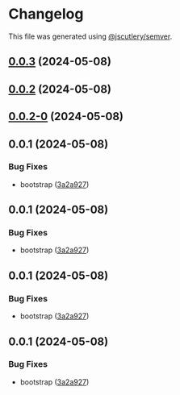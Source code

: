 # Changelog

This file was generated using [@jscutlery/semver](https://github.com/jscutlery/semver).

## [0.0.3](https://github.com/adamghowiba/semrel-test/compare/nestjs-sentry-0.0.2...nestjs-sentry-0.0.3) (2024-05-08)



## [0.0.2](https://github.com/adamghowiba/semrel-test/compare/nestjs-sentry-0.0.2-0...nestjs-sentry-0.0.2) (2024-05-08)



## [0.0.2-0](https://github.com/adamghowiba/semrel-test/compare/nestjs-sentry-0.0.1...nestjs-sentry-0.0.2-0) (2024-05-08)



## 0.0.1 (2024-05-08)


### Bug Fixes

* bootstrap ([3a2a927](https://github.com/adamghowiba/semrel-test/commit/3a2a927fe54e7d1f187272937c50429f59ccf78e))



## 0.0.1 (2024-05-08)


### Bug Fixes

* bootstrap ([3a2a927](https://github.com/adamghowiba/semrel-test/commit/3a2a927fe54e7d1f187272937c50429f59ccf78e))



## 0.0.1 (2024-05-08)


### Bug Fixes

* bootstrap ([3a2a927](https://github.com/adamghowiba/semrel-test/commit/3a2a927fe54e7d1f187272937c50429f59ccf78e))



## 0.0.1 (2024-05-08)


### Bug Fixes

* bootstrap ([3a2a927](https://github.com/adamghowiba/semrel-test/commit/3a2a927fe54e7d1f187272937c50429f59ccf78e))
